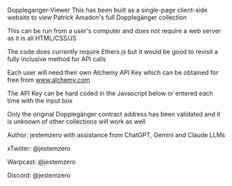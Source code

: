 Doppleganger-Viewer
This has been built as a single-page client-side website to view Patrick Amadon's full Dopplegänger collection

This can be run from a user's computer and does not require a web server as it is all HTML/CSS/JS

The code does currently require Ethers.js but it would be good to revisit a fully inclusive method for API calls

Each user will need their own Alchemy API Key which can be obtained for free from www.alchemy.com

The API Key can be hard coded in the Javascript below or entered each time with the input box

Only the original Dopplegänger contract address has been validated and it is unknown of other collections will work as well

Author: jestemzero with assistance from ChatGPT, Gemini and Claude LLMs

xTwiiter: @jestemzero

Warpcast: @jestemzero

Discord: @jestemzero
